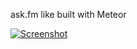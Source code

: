 ask.fm like built with Meteor

[![Screenshot][screenshot]][site]

[screenshot]: http://www.pecord.com/images/screenshot.png
[site]: http://www.pecord.com
